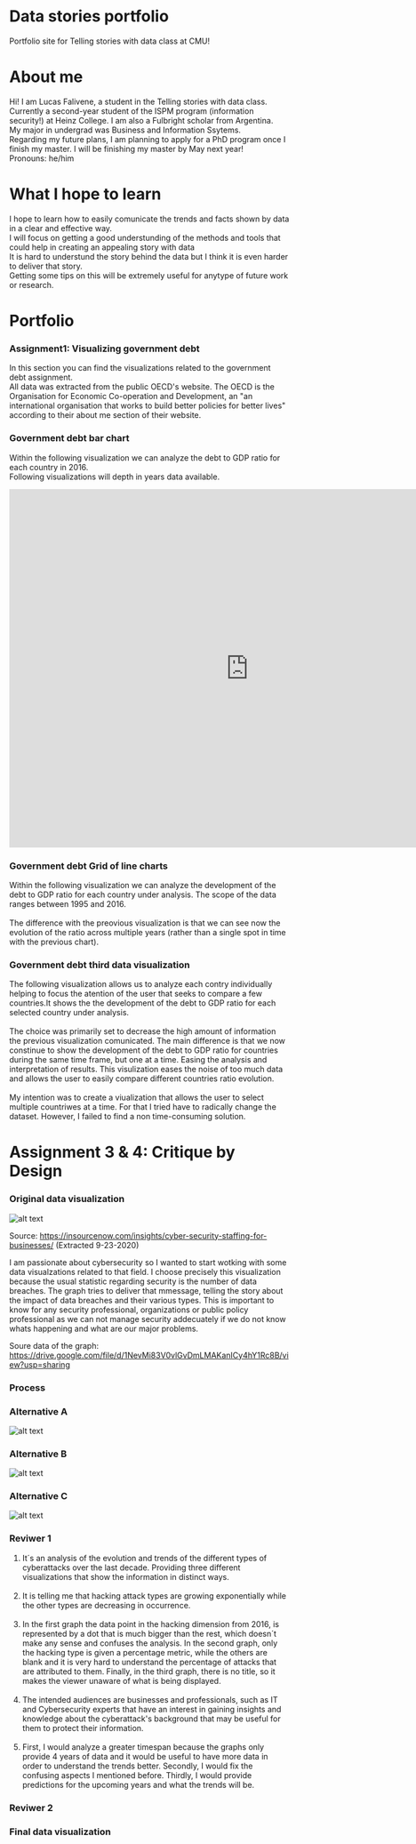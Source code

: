 # Data stories portfolio
Portfolio site for Telling stories with data class at CMU!

# About me
Hi! I am Lucas Falivene, a student in the Telling stories with data class.<br>
Currently a second-year student of the ISPM program (information security!) at Heinz College. I am also a Fulbright scholar from Argentina. <br>
My major in undergrad was Business and Information Ssytems.<br>
Regarding my future plans, I am planning to apply for a PhD program once I finish my master. I will be finishing my master by May next year! <br>
Pronouns: he/him 

# What I hope to learn
I hope to learn how to easily comunicate the trends and facts shown by data in a clear and effective way.<br>
I will focus on getting a good understunding of the methods and tools that could help in creating an appealing story with data <br>
It is hard to understund the story behind the data but I think it is even harder to deliver that story.<br>
Getting some tips on this will be extremely useful for anytype of future work or research.


# Portfolio

### Assignment1: Visualizing government debt 

In this section you can find the visualizations related to the government debt assignment.<br>
All data was extracted from the public OECD's website. The OECD is the Organisation for Economic Co-operation and Development, an "an international organisation that works to build better policies for better lives" according to their about me section of their website.<br>

### Government debt bar chart 

Within the following visualization we can analyze the debt to GDP ratio for each country in 2016. <br>
Following visualizations will depth in years data available.

<iframe src="https://data.oecd.org/chart/65uO" width="860" height="645" style="border: 0" mozallowfullscreen="true" webkitallowfullscreen="true" allowfullscreen="true">OECD Chart: General government debt, Total, % of GDP, Annual, 2016</iframe> 

### Government debt Grid of line charts

Within the following visualization we can analyze the development of the debt to GDP ratio for each country under analysis. The scope of the data ranges between 1995 and 2016.<br> <br>
The difference with the preovious visualization is that we can see now the evolution of the ratio across multiple years (rather than a single spot in time with the previous chart).

<div class="flourish-embed flourish-chart" data-src="visualisation/3730847" data-url="https://flo.uri.sh/visualisation/3730847/embed" aria-label=""><script src="https://public.flourish.studio/resources/embed.js"></script></div>

### Government debt third data visualization

The following visualization  allows us to analyze each contry individually helping to focus the atention of the user that seeks to compare a few countries.It shows the the development of the debt to GDP ratio for each selected country under analysis. <br><br>
The choice was primarily set to decrease the high amount of information the previous visualization comunicated.
The main difference is that we now constinue to show the  development of the debt to GDP ratio for countries during the same time frame, but one at a time. Easing the analysis and interpretation of results. 
This visulization eases the noise of too much data and allows the user to easily compare different countries ratio evolution.<br><br>
My intention was to create a viualization that allows the user to select multiple countriwes at a time. For that I tried have to radically change the dataset. However, I failed to find a non time-consuming solution.<br>

<div class="flourish-embed flourish-chart" data-src="visualisation/3739337" data-url="https://flo.uri.sh/visualisation/3739337/embed" aria-label=""><script src="https://public.flourish.studio/resources/embed.js"></script></div>

# Assignment 3 & 4: Critique by Design

###  Original data visualization

![alt text](https://github.com/falivenelucas/data-stories/blob/master/InSource-Cybersecurity-Graphic-for-Blog-Post-July-2017.png?raw=true)

Source: https://insourcenow.com/insights/cyber-security-staffing-for-businesses/ (Extracted 9-23-2020)

I am passionate about cybersecurity so I wanted to start wotking with some data visualzations related to that field. I choose precisely this visualization because the usual statistic regarding security is the number of data breaches. The graph tries to deliver that mmessage, telling the story about the impact of data breaches and their various types. This is important to know for any security professional, organizations or public policy professional as we can not manage security addecuately if we do not know whats happening and what are our major problems.

Soure data of the graph: https://drive.google.com/file/d/1NevMi83V0vlGvDmLMAKanICy4hY1Rc8B/view?usp=sharing

###  Process


###  Alternative A

![alt text](https://github.com/falivenelucas/data-stories/blob/master/1.jpg?raw=true)


###  Alternative B

![alt text](https://github.com/falivenelucas/data-stories/blob/master/2.jpg?raw=true)

###  Alternative C

![alt text](https://github.com/falivenelucas/data-stories/blob/master/3.jpg?raw=true)

###  Reviwer 1

1) It´s an analysis of the evolution and trends of the different types of cyberattacks over the last decade. Providing three different visualizations that show the information in distinct ways.<br><br>
2) It is telling me that hacking attack types are growing exponentially while the other types are decreasing in occurrence.<br><br>
3) In the first graph the data point in the hacking dimension from 2016, is represented by a dot that is much bigger than the rest, which doesn´t make any sense and confuses the analysis. In the second graph, only the hacking type is given a percentage metric, while the others are blank and it is very hard to understand the percentage of attacks that are attributed to them. Finally, in the third graph, there is no title, so it makes the viewer unaware of what is being displayed.<br><br>
4) The intended audiences are businesses and professionals, such as IT and Cybersecurity experts that have an interest in gaining insights and knowledge about the cyberattack's background that may be useful for them to protect their information.<br><br>
6) First, I would analyze a greater timespan because the graphs only provide 4 years of data and it would be useful to have more data in order to understand the trends better. Secondly, I would fix the confusing aspects I mentioned before. Thirdly, I would provide predictions for the upcoming years and what the trends will be.<br>

###  Reviwer 2



###  Final data visualization


